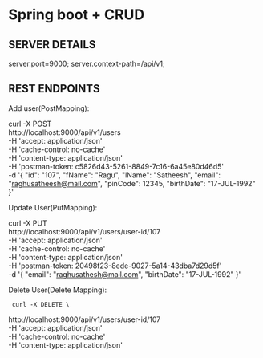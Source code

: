 # Spring boot + CRUD 

SERVER DETAILS
-------------------
server.port=9000;
server.context-path=/api/v1;


REST ENDPOINTS
------------------
Add user(PostMapping):

   curl -X POST \
  http://localhost:9000/api/v1/users \
  -H 'accept: application/json' \
  -H 'cache-control: no-cache' \
  -H 'content-type: application/json' \
  -H 'postman-token: c5826d43-5261-8849-7c16-6a45e80d46d5' \
  -d '{
    "id": "107",
    "fName": "Ragu",
    "lName": "Satheesh",
    "email": "raghusatheesh@mail.com",
    "pinCode": 12345,
    "birthDate": "17-JUL-1992"
  }'
  
  
  Update User(PutMapping):
  
   
   curl -X PUT \
  http://localhost:9000/api/v1/users/user-id/107 \
  -H 'accept: application/json' \
  -H 'cache-control: no-cache' \
  -H 'content-type: application/json' \
  -H 'postman-token: 20498f23-8ede-9027-5a14-43dba7d29d5f' \
  -d '{
    "email": "raghusathesh@mail.com",
    "birthDate": "17-JUL-1992"
  }'
  
  
  
  Delete User(Delete Mapping):
  
     curl -X DELETE \
  http://localhost:9000/api/v1/users/user-id/107 \
  -H 'accept: application/json' \
  -H 'cache-control: no-cache' \
  -H 'content-type: application/json' 
  
  
    
